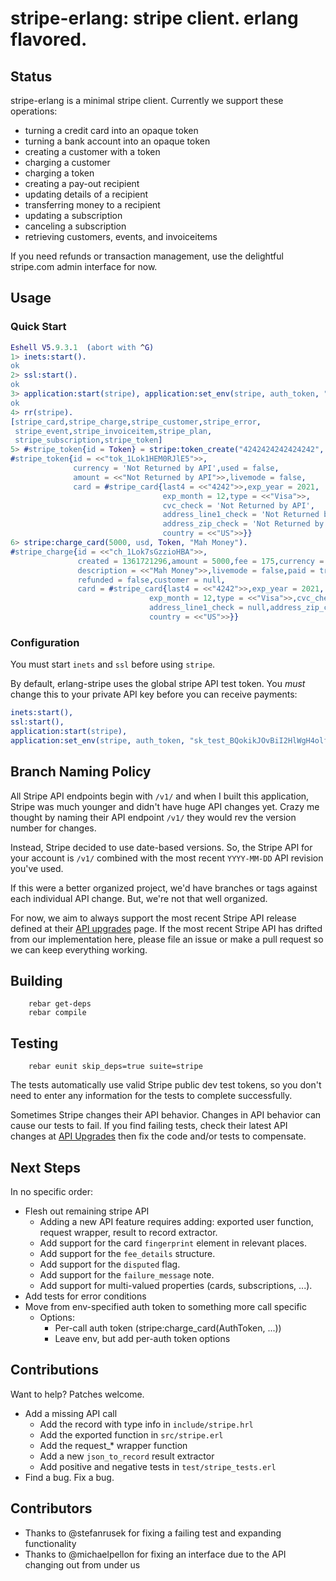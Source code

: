 stripe-erlang: stripe client.  erlang flavored.
===============================================

Status
------
stripe-erlang is a minimal stripe client.  Currently we support these
operations:

  - turning a credit card into an opaque token
  - turning a bank account into an opaque token
  - creating a customer with a token
  - charging a customer
  - charging a token
  - creating a pay-out recipient
  - updating details of a recipient
  - transferring money to a recipient
  - updating a subscription
  - canceling a subscription
  - retrieving customers, events, and invoiceitems

If you need refunds or transaction management, use the delightful stripe.com
admin interface for now.

Usage
-----
### Quick Start
```erlang
Eshell V5.9.3.1  (abort with ^G)
1> inets:start().
ok
2> ssl:start().
ok
3> application:start(stripe), application:set_env(stripe, auth_token, "vtUQeOtUnYr7PGCLQ96Ul4zqpDUO4sOE").
ok
4> rr(stripe).
[stripe_card,stripe_charge,stripe_customer,stripe_error,
 stripe_event,stripe_invoiceitem,stripe_plan,
 stripe_subscription,stripe_token]
5> #stripe_token{id = Token} = stripe:token_create("4242424242424242", 12, 2021, 123, [], [], [], [], [], []).
#stripe_token{id = <<"tok_1Lok1HEM0RJlE5">>,
              currency = 'Not Returned by API',used = false,
              amount = <<"Not Returned by API">>,livemode = false,
              card = #stripe_card{last4 = <<"4242">>,exp_year = 2021,
                                  exp_month = 12,type = <<"Visa">>,
                                  cvc_check = 'Not Returned by API',
                                  address_line1_check = 'Not Returned by API',
                                  address_zip_check = 'Not Returned by API',
                                  country = <<"US">>}}
6> stripe:charge_card(5000, usd, Token, "Mah Money").
#stripe_charge{id = <<"ch_1Lok7sGzzioHBA">>,
               created = 1361721296,amount = 5000,fee = 175,currency = usd,
               description = <<"Mah Money">>,livemode = false,paid = true,
               refunded = false,customer = null,
               card = #stripe_card{last4 = <<"4242">>,exp_year = 2021,
                               exp_month = 12,type = <<"Visa">>,cvc_check = pass,
                               address_line1_check = null,address_zip_check = null,
                               country = <<"US">>}}
```

### Configuration
You must start `inets` and `ssl` before using `stripe`.

By default, erlang-stripe uses the global stripe API test token.
You *must* change this to your private API key before you can receive payments:

```erlang
inets:start(),
ssl:start(),
application:start(stripe),
application:set_env(stripe, auth_token, "sk_test_BQokikJOvBiI2HlWgH4olfQ2").
```
Branch Naming Policy
--------------------
All Stripe API endpoints begin with `/v1/` and when I built this application,
Stripe was much younger and didn't have huge API changes yet.  Crazy me thought
by naming their API endpoint `/v1/` they would rev the version number for changes.

Instead, Stripe decided to use date-based
versions.  So, the Stripe API for your account is `/v1/` combined with the most
recent `YYYY-MM-DD` API revision you've used.

If this were a better organized project, we'd have branches or tags against each
individual API change.  But, we're not that well organized.

For now, we aim to always support the most recent Stripe API release defined at
their [API upgrades](https://stripe.com/docs/upgrades) page.  If the most recent
Stripe API has drifted from our implementation here, please file an issue or make
a pull request so we can keep everything working.

Building
--------
        rebar get-deps
        rebar compile

Testing
-------
        rebar eunit skip_deps=true suite=stripe

The tests automatically use valid Stripe public dev test tokens, so you don't
need to enter any information for the tests to complete successfully.

Sometimes Stripe changes their API behavior.  Changes in API behavior can cause
our tests to fail.  If you find failing tests, check their latest API changes at
[API Upgrades](https://stripe.com/docs/upgrades) then fix the code and/or tests
to compensate.

Next Steps
----------
In no specific order:

* Flesh out remaining stripe API
  * Adding a new API feature requires adding: exported user function, request wrapper, result to record extractor.
  * Add support for the card `fingerprint` element in relevant places.
  * Add support for the `fee_details` structure.
  * Add support for the `disputed` flag.
  * Add support for the `failure_message` note.
  * Add support for multi-valued properties (cards, subscriptions, ...).
* Add tests for error conditions
* Move from env-specified auth token to something more call specific
  * Options:
    * Per-call auth token (stripe:charge_card(AuthToken, ...))
    * Leave env, but add per-auth token options

Contributions
-------------
Want to help?  Patches welcome.

* Add a missing API call
  * Add the record with type info in `include/stripe.hrl`
  * Add the exported function in `src/stripe.erl`
  * Add the request_* wrapper function
  * Add a new `json_to_record` result extractor
  * Add positive and negative tests in `test/stripe_tests.erl`
* Find a bug.  Fix a bug.

Contributors
------------
* Thanks to @stefanrusek for fixing a failing test and expanding functionality
* Thanks to @michaelpellon for fixing an interface due to the API changing out from under us
